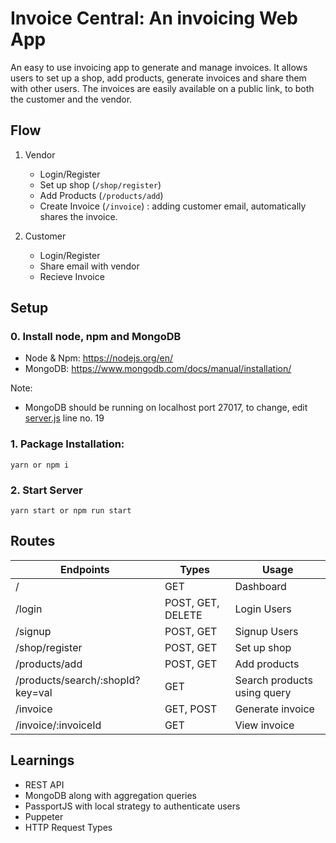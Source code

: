# Invoice Central: An invoicing Web App

An easy to use invoicing app to generate and manage invoices. It allows users to set up a shop, add products, generate invoices and share them with other users. The invoices are easily available on a public link, to both the customer and the vendor.

## Flow

1. Vendor
    - Login/Register
    - Set up shop  (```/shop/register```)
    - Add Products (```/products/add```)
    - Create Invoice (```/invoice```) : adding customer email, automatically shares the invoice.

2. Customer
    - Login/Register
    - Share email with vendor
    - Recieve Invoice

## Setup

### 0. Install node, npm and MongoDB
- Node & Npm: https://nodejs.org/en/
- MongoDB: https://www.mongodb.com/docs/manual/installation/


Note:
- MongoDB should be running on localhost port 27017, to change, edit [server.js](/server.js) line no. 19 

### 1. Package Installation:

```
yarn or npm i
```

### 2. Start Server

```
yarn start or npm run start
```

## Routes

| Endpoints                        	| Types             	| Usage                        	|
|----------------------------------	|-------------------	|------------------------------	|
| /                                	| GET               	| Dashboard                    	|
| /login                           	| POST, GET, DELETE 	| Login Users                  	|
| /signup                          	| POST, GET         	| Signup Users                 	|
| /shop/register                   	| POST, GET         	| Set up shop                  	|
| /products/add                    	| POST, GET         	| Add products                 	|
| /products/search/:shopId?key=val 	| GET               	| Search products  using query 	|
| /invoice                         	| GET, POST         	| Generate invoice             	|
| /invoice/:invoiceId              	| GET               	| View invoice                 	|

## Learnings

- REST API
- MongoDB along with aggregation queries
- PassportJS with local strategy to authenticate users
- Puppeter
- HTTP Request Types
